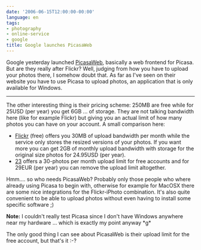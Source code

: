 ```yaml
---
date: '2006-06-15T12:00:00-00:00'
language: en
tags:
- photography
- online-service
- google
title: Google launches PicasaWeb
---
```



Google yesterday launched [PicasaWeb](http://picasaweb.google.com/), basically a web frontend for Picasa. But are they really after Flickr? Well, judging from how you have to upload your photos there, I somehow doubt that. As far as I've seen on their website you have to use Picasa to upload photos, an application that is only available for Windows. 



-------------------------------



The other interesting thing is their pricing scheme: 250MB are free while for 25USD (per year) you get 6GB ... of storage. They are not talking bandwidth here (like for example Flickr) but giving you an actual limit of how many photos you can have on your account. A small comparison here:

* [Flickr](http://flickr.com) (free) offers you 30MB of upload bandwidth per month while the service only stores the resized versions of your photos. If you want more you can get 2GB of monthly upload bandwidth with storage for the original size photos for 24.95USD (per year).
* [23](http://23hq.com) offers a 30-photos per month upload limit for free accounts and for 29EUR (per year) you can remove the upload limit altogether.

Hmm.... so who needs PicasaWeb? Probably only those people who where already using Picasa to begin with, otherwise for example for MacOSX there are some nice integrations for the Flickr-iPhoto combination. It's also quite convenient to be able to upload photos without even having to install some specific software ;) 

**Note:** I couldn't really test Picasa since I don't have Windows anywhere near my hardware ... which is exactly my point anyway \*g\*

The only good thing I can see about PicasaWeb is their upload limit for the free account, but that's it :-?
